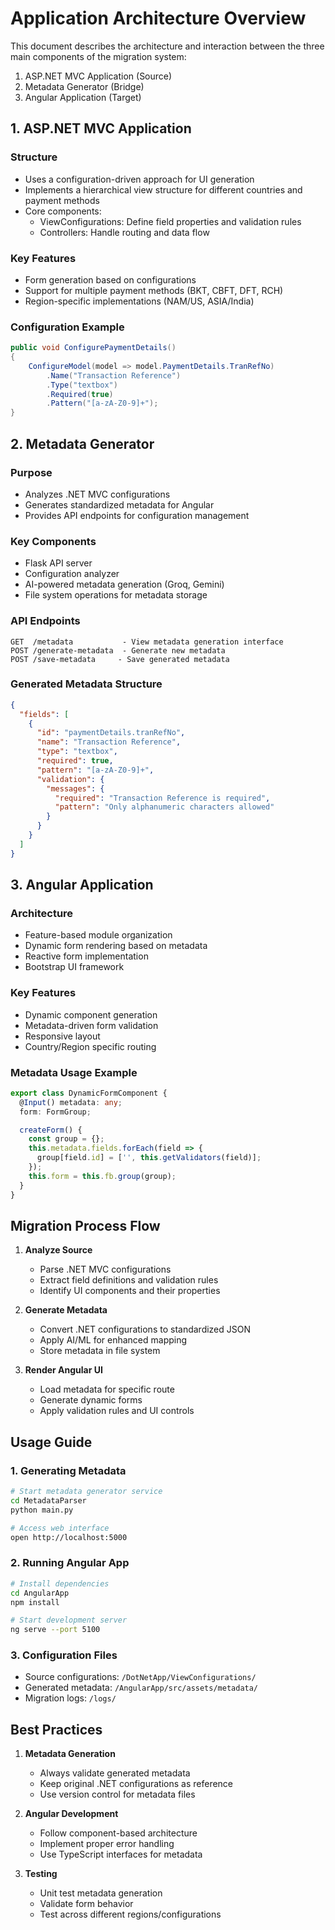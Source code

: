 # Application Architecture Overview

This document describes the architecture and interaction between the three main components of the migration system:
1. ASP.NET MVC Application (Source)
2. Metadata Generator (Bridge)
3. Angular Application (Target)

## 1. ASP.NET MVC Application

### Structure
- Uses a configuration-driven approach for UI generation
- Implements a hierarchical view structure for different countries and payment methods
- Core components:
  - ViewConfigurations: Define field properties and validation rules
  - Controllers: Handle routing and data flow

### Key Features
- Form generation based on configurations
- Support for multiple payment methods (BKT, CBFT, DFT, RCH)
- Region-specific implementations (NAM/US, ASIA/India)

### Configuration Example
```csharp
public void ConfigurePaymentDetails()
{
    ConfigureModel(model => model.PaymentDetails.TranRefNo)
        .Name("Transaction Reference")
        .Type("textbox")
        .Required(true)
        .Pattern("[a-zA-Z0-9]+");
}
```

## 2. Metadata Generator

### Purpose
- Analyzes .NET MVC configurations
- Generates standardized metadata for Angular
- Provides API endpoints for configuration management

### Key Components
- Flask API server
- Configuration analyzer
- AI-powered metadata generation (Groq, Gemini)
- File system operations for metadata storage

### API Endpoints
```
GET  /metadata           - View metadata generation interface
POST /generate-metadata  - Generate new metadata
POST /save-metadata     - Save generated metadata
```

### Generated Metadata Structure
```json
{
  "fields": [
    {
      "id": "paymentDetails.tranRefNo",
      "name": "Transaction Reference",
      "type": "textbox",
      "required": true,
      "pattern": "[a-zA-Z0-9]+",
      "validation": {
        "messages": {
          "required": "Transaction Reference is required",
          "pattern": "Only alphanumeric characters allowed"
        }
      }
    }
  ]
}
```

## 3. Angular Application

### Architecture
- Feature-based module organization
- Dynamic form rendering based on metadata
- Reactive form implementation
- Bootstrap UI framework

### Key Features
- Dynamic component generation
- Metadata-driven form validation
- Responsive layout
- Country/Region specific routing

### Metadata Usage Example
```typescript
export class DynamicFormComponent {
  @Input() metadata: any;
  form: FormGroup;

  createForm() {
    const group = {};
    this.metadata.fields.forEach(field => {
      group[field.id] = ['', this.getValidators(field)];
    });
    this.form = this.fb.group(group);
  }
}
```

## Migration Process Flow

1. **Analyze Source**
   - Parse .NET MVC configurations
   - Extract field definitions and validation rules
   - Identify UI components and their properties

2. **Generate Metadata**
   - Convert .NET configurations to standardized JSON
   - Apply AI/ML for enhanced mapping
   - Store metadata in file system

3. **Render Angular UI**
   - Load metadata for specific route
   - Generate dynamic forms
   - Apply validation rules and UI controls

## Usage Guide

### 1. Generating Metadata
```bash
# Start metadata generator service
cd MetadataParser
python main.py

# Access web interface
open http://localhost:5000
```

### 2. Running Angular App
```bash
# Install dependencies
cd AngularApp
npm install

# Start development server
ng serve --port 5100
```

### 3. Configuration Files
- Source configurations: `/DotNetApp/ViewConfigurations/`
- Generated metadata: `/AngularApp/src/assets/metadata/`
- Migration logs: `/logs/`

## Best Practices

1. **Metadata Generation**
   - Always validate generated metadata
   - Keep original .NET configurations as reference
   - Use version control for metadata files

2. **Angular Development**
   - Follow component-based architecture
   - Implement proper error handling
   - Use TypeScript interfaces for metadata

3. **Testing**
   - Unit test metadata generation
   - Validate form behavior
   - Test across different regions/configurations
